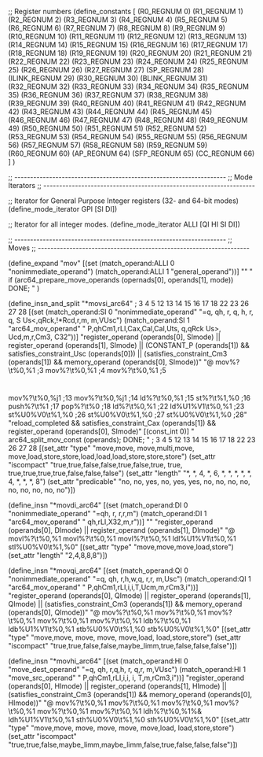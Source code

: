 ;; Register numbers
(define_constants
  [
    (R0_REGNUM		0)
    (R1_REGNUM		1)
    (R2_REGNUM		2)
    (R3_REGNUM		3)
    (R4_REGNUM		4)
    (R5_REGNUM		5)
    (R6_REGNUM		6)
    (R7_REGNUM		7)
    (R8_REGNUM		8)
    (R9_REGNUM		9)
    (R10_REGNUM		10)
    (R11_REGNUM		11)
    (R12_REGNUM		12)
    (R13_REGNUM		13)
    (R14_REGNUM		14)
    (R15_REGNUM		15)
    (R16_REGNUM		16)
    (R17_REGNUM		17)
    (R18_REGNUM		18)
    (R19_REGNUM		19)
    (R20_REGNUM		20)
    (R21_REGNUM		21)
    (R22_REGNUM		22)
    (R23_REGNUM		23)
    (R24_REGNUM		24)
    (R25_REGNUM		25)
    (R26_REGNUM		26)
    (R27_REGNUM		27)
    (SP_REGNUM		28)
    (ILINK_REGNUM	29)
    (R30_REGNUM		30)
    (BLINK_REGNUM	31)
    (R32_REGNUM		32)
    (R33_REGNUM		33)
    (R34_REGNUM		34)
    (R35_REGNUM		35)
    (R36_REGNUM		36)
    (R37_REGNUM		37)
    (R38_REGNUM		38)
    (R39_REGNUM		39)
    (R40_REGNUM		40)
    (R41_REGNUM		41)
    (R42_REGNUM		42)
    (R43_REGNUM		43)
    (R44_REGNUM		44)
    (R45_REGNUM		45)
    (R46_REGNUM		46)
    (R47_REGNUM		47)
    (R48_REGNUM		48)
    (R49_REGNUM		49)
    (R50_REGNUM		50)
    (R51_REGNUM		51)
    (R52_REGNUM		52)
    (R53_REGNUM		53)
    (R54_REGNUM		54)
    (R55_REGNUM		55)
    (R56_REGNUM		56)
    (R57_REGNUM		57)
    (R58_REGNUM		58)
    (R59_REGNUM		59)
    (R60_REGNUM		60)
    (AP_REGNUM		64)
    (SFP_REGNUM		65)
    (CC_REGNUM		66)
  ]
)

;; -------------------------------------------------------------------
;; Mode Iterators
;; -------------------------------------------------------------------


;; Iterator for General Purpose Integer registers (32- and 64-bit modes)
(define_mode_iterator GPI [SI DI])

;; Iterator for all integer modes.
(define_mode_iterator ALLI [QI HI SI DI])

;; -------------------------------------------------------------------
;; Moves
;; -------------------------------------------------------------------

(define_expand "mov<mode>"
  [(set (match_operand:ALLI 0 "nonimmediate_operand")
	(match_operand:ALLI 1 "general_operand"))]
  ""
  "
  if (arc64_prepare_move_operands (opernads[0], operands[1], <MODE>mode))
    DONE;
  "
  )

(define_insn_and_split "*movsi_arc64"             ;  3     4   5  12  13  14  15 16   17   18  22  23 26 27  28
  [(set (match_operand:SI 0 "nonimmediate_operand" "=q,   qh,  r,  q,  h,  r,  q, S  Us<,qRck,!*Rcd,r,m,  m,VUsc")
	(match_operand:SI 1 "arc64_mov_operand"    " P,qhCm1,rLI,Cax,Cal,Cal,Uts, q,qRck  Us>,  Ucd,m,r,Cm3, C32"))]
  "register_operand (operands[0], SImode)
   || register_operand (operands[1], SImode)
   || (CONSTANT_P (operands[1])
       && satisfies_constraint_Usc (operands[0]))
   || (satisfies_constraint_Cm3 (operands[1])
      && memory_operand (operands[0], SImode))"
  "@
   mov%?\\t%0,%1	;3
   mov%?\\t%0,%1	;4
   mov%?\\t%0,%1	;5
   #
   mov%?\\t%0,%j1	;13
   mov%?\\t%0,%j1	;14
   ld%?\\t%0,%1		;15
   st%?\\t%1,%0		;16
   push%?\\t%1          ;17
   pop%?\\t%0           ;18
   ld%?\\t%0,%1		;22
   ld%U1%V1\\t%0,%1	;23
   st%U0%V0\\t%1,%0	;26
   st%U0%V0\\t%1,%0	;27
   st%U0%V0\\t%1,%0	;28"
  "reload_completed && satisfies_constraint_Cax (operands[1])
   && register_operand (operands[0], SImode)"
  [(const_int 0)]
  "
   arc64_split_mov_const (operands);
   DONE;
  "
   ;                          3    4     5    12   13    14   15    16    17   18   22   23    26    27   28
  [(set_attr "type"       "move,move, move,multi,move, move,load,store,store,load,load,load,store,store,store")
   (set_attr "iscompact"  "true,true,false,false,true,false,true, true, true,true,true,true,false,false,false")
   (set_attr "length"        "*,   *,    4,    *,   6,    *,   *,    *,    *,   *,   4,   *,    *,   *,   8")
   (set_attr "predicable"   "no,  no,  yes,   no, yes,  yes,  no,   no,   no,  no,  no,  no,   no,  no,  no")])

(define_insn "*movdi_arc64"
  [(set (match_operand:DI 0 "nonimmediate_operand" "=qh,  r,  r,r,m")
	(match_operand:DI 1 "arc64_mov_operand"    " qh,rLI,X32,m,r"))]
  ""
  "register_operand (operands[0], DImode)
   || register_operand (operands[1], DImode)"
  "@
   movl%?\\t%0,%1
   movl%?\\t%0,%1
   movl%?\\t%0,%1
   ldl%U1%V1\\t%0,%1
   stl%U0%V0\\t%1,%0"
  [(set_attr "type" "move,move,move,load,store")
   (set_attr "length" "2,4,8,8,8")])


(define_insn "*movqi_arc64"
  [(set (match_operand:QI 0 "nonimmediate_operand" "=q,   qh,  r,h,w,q,  r,r,   m,Usc")
	(match_operand:QI 1 "arc64_mov_operand"    " P,qhCm1,rLI,i,i,T,Ucm,m,rCm3,i"))]
  "register_operand (operands[0], QImode)
   || register_operand (operands[1], QImode)
   || (satisfies_constraint_Cm3 (operands[1])
       && memory_operand (operands[0], QImode))"
  "@
   mov%?\\t%0,%1
   mov%?\\t%0,%1
   mov%?\\t%0,%1
   mov%?\\t%0,%1
   mov%?\\t%0,%1
   ldb%?\\t%0,%1
   ldb%U1%V1\\t%0,%1
   stb%U0%V0\\t%1,%0
   stb%U0%V0\\t%1,%0"
  [(set_attr "type"       "move,move, move, move,      move,load, load,store,store")
   (set_attr "iscompact"  "true,true,false,false,maybe_limm,true,false,false,false")])

(define_insn "*movhi_arc64"
  [(set (match_operand:HI 0 "move_dest_operand" "=q,   qh,  r,q,h, r,  q,r,   m,VUsc")
	(match_operand:HI 1 "move_src_operand" "  P,qhCm1,rLI,i,i, i,  T,m,rCm3,i"))]
  "register_operand (operands[0], HImode)
   || register_operand (operands[1], HImode)
   || (satisfies_constraint_Cm3 (operands[1])
       && memory_operand (operands[0], HImode))"
  "@
   mov%?\\t%0,%1
   mov%?\\t%0,%1
   mov%?\\t%0,%1
   mov%?\\t%0,%1
   mov%?\\t%0,%1
   mov%?\\t%0,%1
   ldh%?\\t%0,%1%&
   ldh%U1%V1\\t%0,%1
   sth%U0%V0\\t%1,%0
   sth%U0%V0\\t%1,%0"
  [(set_attr "type"      "move,move, move,      move,      move, move,load, load,store,store")
   (set_attr "iscompact" "true,true,false,maybe_limm,maybe_limm,false,true,false,false,false")])
